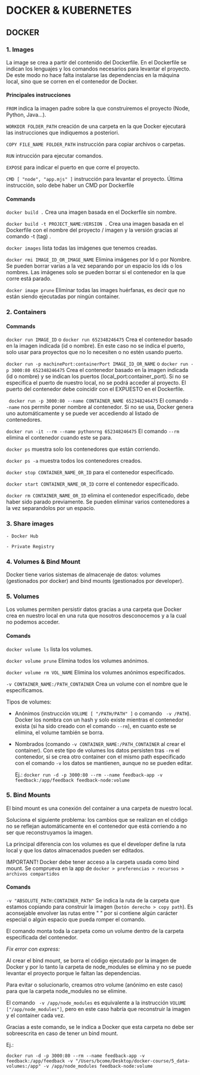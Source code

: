 # DOCKER & KUBERNETES

## DOCKER

### 1. Images

La image se crea a partir del contenido del Dockerfile.
En el Dockerfile se indican los lenguajes y los comandos necesarios para levantar el proyecto. De este modo no hace falta instalarse las dependencias en la máquina local, sino que se corren en el contenedor de Docker.

#### Principales instrucciones

` FROM ` indica la imagen padre sobre la que construiremos el proyecto (Node, Python, Java...).

` WORKDIR FOLDER_PATH ` creación de una carpeta en la que Docker ejecutará las instrucciones que indiquemos a posteriori.

` COPY FILE_NAME FOLDER_PATH ` instrucción para copiar archivos o carpetas.

` RUN ` intrucción para ejecutar comandos.

` EXPOSE ` para indicar el puerto en que corre el proyecto.

` CMD [ "node", "app.mjs" ] ` instrucción para levantar el proyecto. Última instrucción, solo debe haber un CMD por Dockerfile

#### Commands

` docker build . ` Crea una imagen basada en el Dockerfile sin nombre.

` docker build -t PROJECT_NAME:VERSION . ` Crea una imagen basada en el Dockerfile con el nombre del proyecto / imagen y la versión gracias al comando -t (tag) .

` docker images ` lista todas las imágenes que tenemos creadas.

` docker rmi IMAGE_ID_OR_IMAGE_NAME ` Elimina imágenes por Id o por Nombre. Se pueden borrar varias a la vez separando por un espacio los ids o los nombres. Las imágenes solo se pueden borrar si el contenedor en la que corre está parado.

` docker image prune ` Eliminar todas las images huérfanas, es decir que no están siendo ejecutadas por ningún container.

### 2. Containers

#### Commands

` docker run IMAGE_ID ` o ` docker run 652348246475 ` Crea el contenedor basado en la imagen indicada (id o nombre). En este caso no se indica el puerto, solo usar para proyectos que no lo necesiten o no estén usando puerto.

` docker run -p machinePort:containerPort IMAGE_ID_OR_NAME ` o  ` docker run -p 3000:80 652348246475 ` Crea el contenedor basado en la imagen indicada (id o nombre) y se indican los puertos (local_port:container_port). Si no se especifica el puerto de nuestro local, no se podrá acceder al proyecto. El puerto del contenedor debe coincidir con el EXPUESTO en el Dockerfile.

` docker run -p 3000:80 --name CONTAINER_NAME 652348246475` El comando ` --name ` nos permite poner nombre al contenedor. Si no se usa, Docker genera uno automáticamente y se puede ver accediendo al listado de contenedores.

` docker run -it --rm --name pythonrng 652348246475 ` El comando ` --rm ` elimina el contenedor cuando este se para.

` docker ps ` muestra solo los contenedores que están corriendo.

` docker ps -a ` muestra todos los contenedores creados.

` docker stop CONTAINER_NAME_OR_ID ` para el contenedor especificado.

` docker start CONTAINER_NAME_OR_ID ` corre el contenedor especificado.

` docker rm CONTAINER_NAME_OR_ID ` elimina el contenedor especificado, debe haber sido parado previamente. Se pueden eliminar varios contenedores a la vez separandolos por un espacio.

### 3. Share images

    - Docker Hub

    - Private Registry

### 4. Volumes & Bind Mount

Docker tiene varios sistemas de almacenaje de datos: volumes (gestionados por docker) and bind mounts (gestionados por developer).

### 5. Volumes

Los volumes permiten persistir datos gracias a una carpeta que Docker crea en nuestro local en una ruta que nosotros desconocemos y a la cual no podemos acceder.

#### Comands

` docker volume ls ` lista los volumes.

` docker volume prune ` Elimina todos los volumes anónimos.

` docker volume rm VOL_NAME ` Elimina los volumes anónimos especificados.

` -v CONTAINER_NAME:/PATH_CONTAINER ` Crea un volume con el nombre que le especificamos.

Tipos de volumes:

- Anónimos (instrucción `VOLUME [ "/PATH/PATH" ]` o comando ` -v /PATH`). Docker los nombra con un hash y solo existe mientras el contenedor exista (si ha sido creado con el comando `--rm`), en cuanto este se elimina, el volume también se borra.

- Nombrados (comando `-v CONTAINER_NAME:/PATH_CONTAINER` al crear el container). Con este tipo de volumes los datos persisten tras `-rm` el contenedor, si se crea otro container con el mismo path especificado con el comando `-v` los datos se mantienen, aunque no se pueden editar. 

    Ej.:
    ```docker run -d -p 3000:80 --rm --name feedback-app -v feedback:/app/feedback feedback-node:volume```

### 5. Bind Mounts

El bind mount es una conexión del container a una carpeta de nuestro local.

Soluciona el siguiente problema: los cambios que se realizan en el código no se reflejan automáticamente en el contenedor que está corriendo a no ser que reconstruyamos la imagen.

La principal diferencia con los volumes es que el developer define la ruta local y que los datos almacenados pueden ser editados.

IMPORTANT!
Docker debe tener acceso a la carpeta usada como bind mount.
Se comprueva en la app de ` docker > preferencias > recursos > archivos compartidos `

#### Comands

` -v "ABSOLUTE_PATH:CONTAINER_PATH" ` Se indica la ruta de la carpeta que estamos copiando para construir la imagen (` botón derecho > copy path `). Es aconsejable envolver las rutas entre " " por si contiene algún carácter especial o algún espacio que pueda romper el comando.

El comando monta toda la carpeta como un volume dentro de la carpeta especificada del contenedor.

*Fix error con express:* 

Al crear el bind mount, se borra el código ejecutado por la imagen de Docker y por lo tanto la carpeta de node_modules se elimina y no se puede levantar el proyecto porque le faltan las dependencias.

Para evitar o solucionarlo, creamos otro volume (anónimo en este caso) para que la carpeta node_modules no se elimine.

El comando ` -v /app/node_modules` es equivalente a la instrucción `VOLUME ["/app/node_modules"]`, pero en este caso habría que reconstruir la imagen y el container cada vez.

Gracias a este comando, se le indica a Docker que esta carpeta no debe ser sobreescrita en caso de tener un bind mount.

Ej.:

``` docker run -d -p 3000:80 --rm --name feedback-app -v feedback:/app/feedback -v "/Users/bcome/Desktop/docker-course/5_data-volumes:/app" -v /app/node_modules feedback-node:volume ```